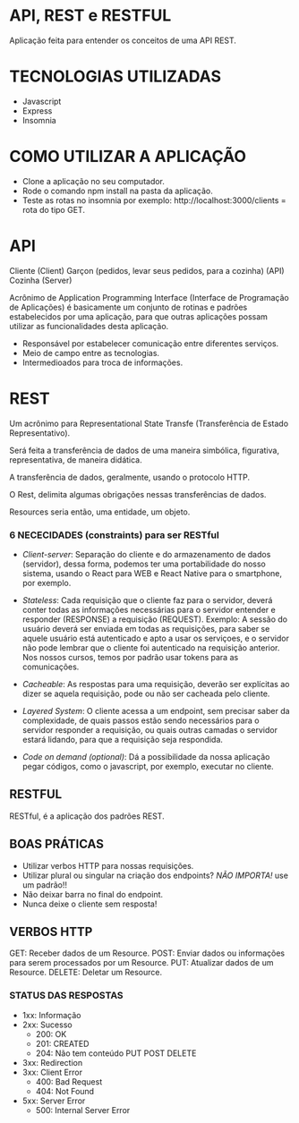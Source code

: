
# API, REST e RESTFUL

Aplicação feita para entender os conceitos de uma API REST.

# TECNOLOGIAS UTILIZADAS
- Javascript
- Express
- Insomnia

# COMO UTILIZAR A APLICAÇÃO
- Clone a aplicação no seu computador.
- Rode o comando npm install na pasta da aplicação.
- Teste as rotas no insomnia por exemplo: http://localhost:3000/clients = rota do tipo GET.

# API

Cliente (Client)
Garçon (pedidos, levar seus pedidos, para a cozinha) (API)
Cozinha (Server)

Acrônimo de Application Programming Interface (Interface de Programação de Aplicações) é basicamente um conjunto de rotinas e padrões estabelecidos por uma aplicação, para que outras aplicações possam utilizar as funcionalidades desta aplicação.

 - Responsável por estabelecer comunicação entre diferentes serviços.
 - Meio de campo entre as tecnologias.
 - Intermedioados para troca de informações.

 # REST

Um acrônimo para Representational State Transfe (Transferência de Estado Representativo).

Será feita a transferência de dados de uma maneira simbólica, figurativa, representativa, de maneira didática.

A transferência de dados, geralmente, usando o protocolo HTTP.

O Rest, delimita algumas obrigações nessas transferências de dados.

Resources seria então, uma entidade, um objeto.

### 6 NECECIDADES (constraints) para ser RESTful

- _Client-server_: Separação do cliente e do armazenamento de dados (servidor), dessa forma, podemos ter uma portabilidade do nosso sistema, usando o React para WEB e React Native para o smartphone, por exemplo.

- _Stateless_: Cada requisição que o cliente faz para o servidor, deverá conter todas as informações necessárias para o servidor entender e responder (RESPONSE) a requisição (REQUEST). Exemplo: A sessão do usuário deverá ser enviada em todas as requisições, para saber se aquele usuário está autenticado e apto a usar os serviçoes, e o servidor não pode lembrar que o cliente foi autenticado na requisição anterior. Nos nossos cursos, temos por padrão usar tokens para as comunicações.

- _Cacheable_: As respostas para uma requisição, deverão ser explícitas ao dizer se aquela requisição, pode ou não ser cacheada pelo cliente.

- _Layered System_: O cliente acessa a um endpoint, sem precisar saber da complexidade, de quais passos estão sendo necessários para o servidor responder a requisição, ou quais outras camadas o servidor estará lidando, para que a requisição seja respondida.

- _Code on demand (optional)_: Dá a possibilidade da nossa aplicação pegar códigos, como o javascript, por exemplo,  executar no cliente.

## RESTFUL

RESTful, é a aplicação dos padrões REST.

## BOAS PRÁTICAS

- Utilizar verbos HTTP para nossas requisições.
- Utilizar plural ou singular na criação dos endpoints? _NÃO IMPORTA!_ use um padrão!!
- Não deixar barra no final do endpoint.
- Nunca deixe o cliente sem resposta!

## VERBOS HTTP

GET: Receber dados de um Resource.
POST: Enviar dados ou informações para serem processados por um Resource.
PUT: Atualizar dados de um Resource.
DELETE: Deletar um Resource.

### STATUS DAS RESPOSTAS

- 1xx: Informação
- 2xx: Sucesso
  - 200: OK
  - 201: CREATED
  - 204: Não tem conteúdo PUT POST DELETE
- 3xx: Redirection
- 3xx: Client Error
  - 400: Bad Request
  - 404: Not Found
- 5xx: Server Error
  - 500: Internal Server Error